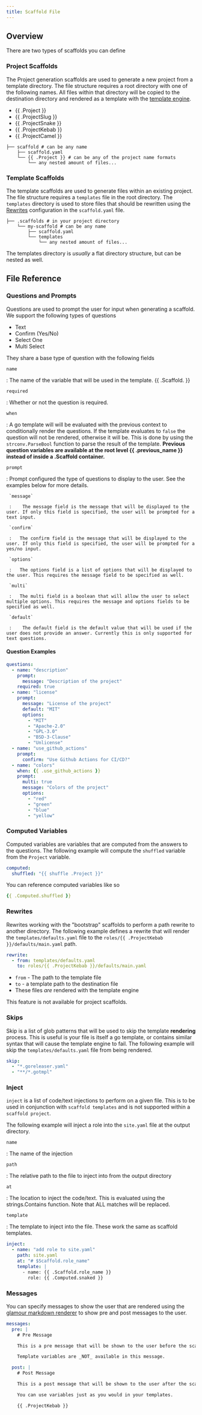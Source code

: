 ```yaml
---
title: Scaffold File
---
```


## Overview

There are two types of scaffolds you can define

### Project Scaffolds

The Project generation scaffolds are used to generate a new project from a template directory. The file structure requires a root directory with one of the following names. All files within that directory will be copied to the destination directory and rendered as a template with the [template engine](./template-engine.md).

- {{ .Project }}
- {{ .ProjectSlug }}
- {{ .ProjectSnake }}
- {{ .ProjectKebab }}
- {{ .ProjectCamel }}

```
├── scaffold # can be any name
    ├── scaffold.yaml
    └── {{ .Project }} # can be any of the project name formats
        └── any nested amount of files...
```

### Template Scaffolds

The template scaffolds are used to generate files within an existing project. The file structure requires a `templates` file in the root directory. The `templates` directory is used to store files that should be rewritten using the [Rewrites](#rewrites) configuration in the `scaffold.yaml` file.
```
├── .scaffolds # in your project directory
    └── my-scaffold # can be any name
        ├── scaffold.yaml
        └── templates
            └── any nested amount of files...
```

The templates directory is _usually_ a flat directory structure, but can be nested as well.

## File Reference

### Questions and Prompts

Questions are used to prompt the user for input when generating a scaffold. We support the following types of questions

- Text
- Confirm (Yes/No)
- Select One
- Multi Select

They share a base type of question with the following fields

`name`

:    The name of the variable that will be used in the template. {{ .Scaffold.<name> }}

`required`

:    Whether or not the question is required.

`when`

:    A go template will will be evaluated with the previous context to conditionally render the questions. If the template evaluates to `false` the question will not be rendered, otherwise it will be. This is done by using the `strconv.ParseBool` function to parse the result of the template. **Previous question variables are available at the root level {{ .previous_name }} instead of inside a .Scaffold container.**

`prompt`

:    Prompt configured the type of questions to display to the user. See the examples below for more details.

     `message`

     :    The message field is the message that will be displayed to the user. If only this field is specified, the user will be prompted for a text input.

     `confirm`

     :   The confirm field is the message that will be displayed to the user. If only this field is specified, the user will be prompted for a yes/no input.

     `options`

     :   The options field is a list of options that will be displayed to the user. This requires the message field to be specified as well.

     `multi`

     :   The multi field is a boolean that will allow the user to select multiple options. This requires the message and options fields to be specified as well.

     `default`

     :    The default field is the default value that will be used if the user does not provide an answer. Currently this is only supported for text questions.


#### Question Examples

```yaml
questions:
  - name: "description"
    prompt:
      message: "Description of the project"
    required: true
  - name: "license"
    prompt:
      message: "License of the project"
      default: "MIT"
      options:
        - "MIT"
        - "Apache-2.0"
        - "GPL-3.0"
        - "BSD-3-Clause"
        - "Unlicense"
  - name: "use_github_actions"
    prompt:
      confirm: "Use Github Actions for CI/CD?"
  - name: "colors"
    when: {{ .use_github_actions }}
    prompt:
      multi: true
      message: "Colors of the project"
      options:
        - "red"
        - "green"
        - "blue"
        - "yellow"
```

### Computed Variables

Computed variables are variables that are computed from the answers to the questions. The following example will compute the `shuffled` variable from the `Project` variable.

```yaml
computed:
  shuffled: "{{ shuffle .Project }}"
```

You can reference computed variables like so

```yaml
{{ .Computed.shuffled }}
```

### Rewrites

Rewrites working with the "bootstrap" scaffolds to perform a path rewrite to another directory. The following example defines a rewrite that will render the `templates/defaults.yaml` file to the `roles/{{ .ProjectKebab }}/defaults/main.yaml` path.

```yaml
rewrite:
  - from: templates/defaults.yaml
    to: roles/{{ .ProjectKebab }}/defaults/main.yaml
```

- `from` - The path to the template file
- `to` - a template path to the destination file
- These files _are_ rendered with the template engine

This feature is not available for project scaffolds.

### Skips

Skip is a list of glob patterns that will be used to skip the template **rendering** process. This is useful is your file is itself a go template, or contains similar syntax that will cause the template engine to fail. The following example will skip the `templates/defaults.yaml` file from being rendered.

```yaml
skip:
  - "*.goreleaser.yaml"
  - "**/*.gotmpl"
```
### Inject

`inject` is a list of code/text injections to perform on a given file. This is to be used in conjunction with `scaffold templates` and is not supported within a `scaffold project`.

The following example will inject a role into the `site.yaml` file at the output directory.

`name`

:   The name of the injection

`path`

:   The relative path to the file to inject into from the output directory

`at`

:  The location to inject the code/text. This is evaluated using the strings.Contains function. Note that ALL matches will be replaced.

`template`

:   The template to inject into the file. These work the same as scaffold templates.

```yaml
inject:
  - name: "add role to site.yaml"
    path: site.yaml
    at: "# $Scaffold.role_name"
    template: |
      - name: {{ .Scaffold.role_name }}
        role: {{ .Computed.snaked }}
```

### Messages

You can specify messages to show the user that are rendered using the [glamour markdown renderer](https://github.com/charmbracelet/glamour/) to show pre and post messages to the user.

```yaml
messages:
  pre: |
    # Pre Message

    This is a pre message that will be shown to the user before the scaffold is generated.

    Template variables are _NOT_ available in this message.

  post: |
    # Post Message

    This is a post message that will be shown to the user after the scaffold is generated.

    You can use variables just as you would in your templates.

    {{ .ProjectKebab }}
```